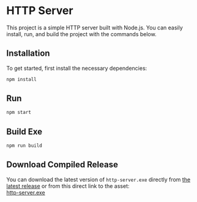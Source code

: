 # HTTP Server

This project is a simple HTTP server built with Node.js. You can easily install, run, and build the project with the commands below.

## Installation

To get started, first install the necessary dependencies:

```bash
npm install
```
## Run
```bash
npm start
```

## Build Exe
```bash
npm run build
```
## Download Compiled Release
You can download the latest version of `http-server.exe` directly from [the latest release](https://github.com/cojmar/http-server/releases/latest) or from this direct link to the asset:  
[http-server.exe](https://github.com/cojmar/http-server/releases/download/1.0/http-server.exe)

